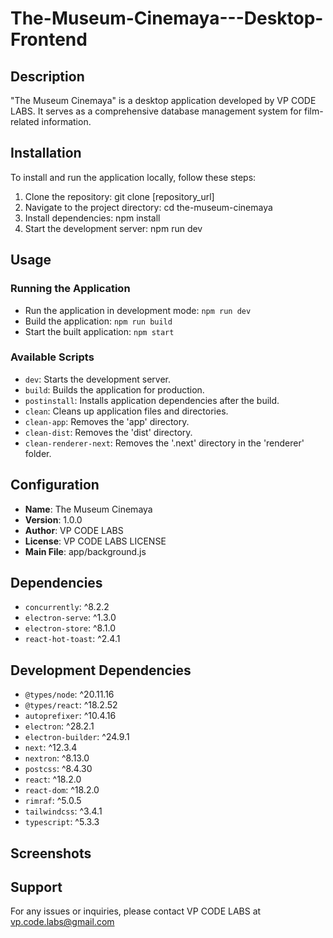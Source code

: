 # The-Museum-Cinemaya---Desktop-Frontend

## Description
"The Museum Cinemaya" is a desktop application developed by VP CODE LABS. It serves as a comprehensive database management system for film-related information.

## Installation
To install and run the application locally, follow these steps:

1. Clone the repository: git clone [repository_url]
2. Navigate to the project directory: cd the-museum-cinemaya
3. Install dependencies: npm install
4. Start the development server: npm run dev

## Usage
### Running the Application
- Run the application in development mode: `npm run dev`
- Build the application: `npm run build`
- Start the built application: `npm start`

### Available Scripts
- `dev`: Starts the development server.
- `build`: Builds the application for production.
- `postinstall`: Installs application dependencies after the build.
- `clean`: Cleans up application files and directories.
- `clean-app`: Removes the 'app' directory.
- `clean-dist`: Removes the 'dist' directory.
- `clean-renderer-next`: Removes the '.next' directory in the 'renderer' folder.

## Configuration
- **Name**: The Museum Cinemaya
- **Version**: 1.0.0
- **Author**: VP CODE LABS
- **License**: VP CODE LABS LICENSE
- **Main File**: app/background.js
  
## Dependencies
- `concurrently`: ^8.2.2
- `electron-serve`: ^1.3.0
- `electron-store`: ^8.1.0
- `react-hot-toast`: ^2.4.1

## Development Dependencies
- `@types/node`: ^20.11.16
- `@types/react`: ^18.2.52
- `autoprefixer`: ^10.4.16
- `electron`: ^28.2.1
- `electron-builder`: ^24.9.1
- `next`: ^12.3.4
- `nextron`: ^8.13.0
- `postcss`: ^8.4.30
- `react`: ^18.2.0
- `react-dom`: ^18.2.0
- `rimraf`: ^5.0.5
- `tailwindcss`: ^3.4.1
- `typescript`: ^5.3.3

## Screenshots


## Support
For any issues or inquiries, please contact VP CODE LABS at vp.code.labs@gmail.com

